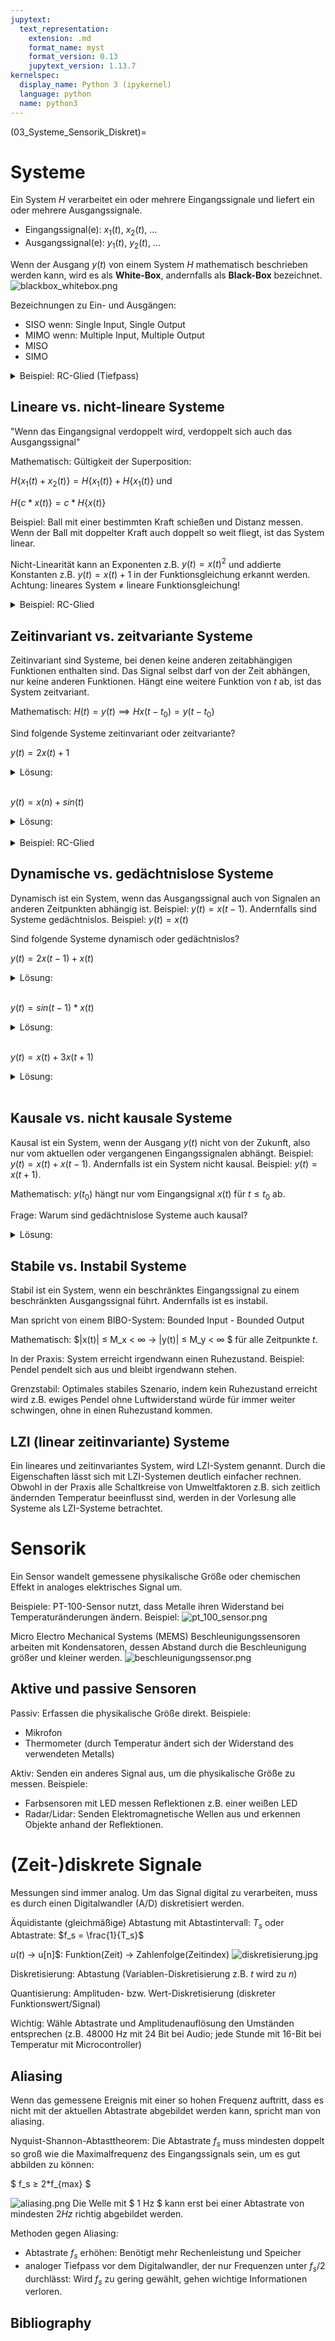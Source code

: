 ```yaml
---
jupytext:
  text_representation:
    extension: .md
    format_name: myst
    format_version: 0.13
    jupytext_version: 1.13.7
kernelspec:
  display_name: Python 3 (ipykernel)
  language: python
  name: python3
---
```

<link rel="stylesheet" href="Styles.css">

(03_Systeme_Sensorik_Diskret)=

# Systeme
Ein System $H$ verarbeitet ein oder mehrere Eingangssignale und liefert ein oder mehrere Ausgangssignale.

- Eingangssignal(e): $x_1(t)$, $x_2(t)$, …
- Ausgangssignal(e): $y_1(t)$, $y_2(t)$, …

Wenn der Ausgang $y(t)$ von einem System $H$ mathematisch beschrieben werden kann, wird es als **White-Box**, andernfalls als **Black-Box** bezeichnet.
![blackbox_whitebox.png](/_static/lecture_specific/03ws2324//blackbox_whitebox.png)

Bezeichnungen zu Ein- und Ausgängen:
- SISO wenn: Single Input, Single Output
- MIMO wenn: Multiple Input, Multiple Output 
- MISO
- SIMO

<details>
<summary>Beispiel: RC-Glied (Tiefpass)</summary>

![rc_glied.png](../_static/lecture_specific/03ws2324/rc_glied.png)

Ein RC-Glied, bestehend aus einem Widerstand und einem Kondensator, ist ein gängiger Schaltkreis in der Signalverarbeitung. 

Das Verhalten kann mit folgender Differenzialgleichung beschrieben werden:

$ U_{RC}(t) = U_R(t)+U_C(t) $

$ U_{RC}(t) = R*I(t)+U_C(t) $

$ U_{RC}(t) = R*C*U_C'(t)+U_C(t) $

Ein RC-Glied ist ein White-Box SISO-System mit Input $x(t) = U_C(t)$ und Output $y(t) = U_{RC}(t)$. 

Schreibe die Gleichung um mit $ R*C $ als Konstante $a$:

$ y(t) = a*x'(t) + x(t) $

Der Ausgang $y(t)$ hängt von dem Eingangssignal $x(t)$ und dessen erste Ableitung $x'(t)$ ab.

</details>


## Lineare vs. nicht-lineare Systeme
"Wenn das Eingangsignal verdoppelt wird, verdoppelt sich auch das Ausgangssignal"

Mathematisch: Gültigkeit der Superposition:

$H\{x_1(t) + x_2(t)\} = H\{x_1(t)\} + H\{x_1(t)\}$ und 

$H\{c*x(t)\} = c*H\{x(t)\}$

Beispiel: Ball mit einer bestimmten Kraft schießen und Distanz messen.
Wenn der Ball mit doppelter Kraft auch doppelt so weit fliegt, ist das System linear.

Nicht-Linearität kann an Exponenten z.B. $y(t)=x(t)^2$ und addierte Konstanten z.B. $y(t)=x(t)+1$ in der Funktionsgleichung erkannt werden.
Achtung: lineares System $≠$ lineare Funktionsgleichung!

<details>
<summary>Beispiel: RC-Glied</summary>
Prüfung auf Linearität anhand der Funktionsgleichung von oben:

$ y(t) = a*x'(t) + x(t) $

Prüfe Bedingung $H\{c*x(t)\} = c*H\{x(t)\} $. "Wenn das Eingangsignal ver-c-facht wird, ver-c-facht sich auch das Ausgangssignal."

$ c*y(t) = a*\frac{\partial}{\partial t}(c * x(t)) + (c * x(t)) $

$ c*y(t) = a*c*x'(t) + c*x(t) $    &emsp; | Klammere $c$ aus

$ c*y(t) = c * (a*x'(t) + x(t)) $  &emsp; | Nutze Gleichung von oben $ y(t) = a*x'(t) + x(t) $

$ c*y(t) = c * y(t) $


Oder einfache nicht-mathematische Begründung:
"In der Gleichung sind keine Exponenten oder addierte Konstanten enthalten."
</details>


## Zeitinvariant vs. zeitvariante Systeme
Zeitinvariant sind Systeme, bei denen keine anderen zeitabhängigen Funktionen enthalten sind. 
Das Signal selbst darf von der Zeit abhängen, nur keine anderen Funktionen.
Hängt eine weitere Funktion von $t$ ab, ist das System zeitvariant.

Mathematisch: $H{(t)} = y(t) ⟹ H{x(t-t_0)} = y(t-t_0)$

Sind folgende Systeme zeitinvariant oder zeitvariante?

$y(t) = 2x(t) + 1$
<details><summary> Lösung: </summary>

Zeitinvariant, da nur das Signal $x(t)$ und keine weiteren Funktionen von der Zeit abhängen.

</details>
<br>

$y(t) = x(n) + sin(t)$
<details><summary> Lösung: </summary>

Zeitvariant, da $sin(t)$ verschiedene Werte bei zu unterschiedlichen Zeitpunkten $t$ zurückgibt.

</details>
<br>

<details>
<summary>Beispiel: RC-Glied</summary>

$ y(t) = a*x'(t) + x(t) $

Nur das Signal $x(t)$ selbst ist von $t$ abhängig. $a$ bleibt konstant über die Zeit. Damit ist das RC-Glied in der Theorie zeitinvariant.
</details>


## Dynamische vs. gedächtnislose Systeme
Dynamisch ist ein System, wenn das Ausgangssignal auch von Signalen an anderen Zeitpunkten abhängig ist. Beispiel: $y(t) = x(t-1)$.
Andernfalls sind Systeme gedächtnislos. Beispiel: $y(t) = x(t)$

Sind folgende Systeme dynamisch oder gedächtnislos?

$y(t) = 2x(t-1) + x(t)$
<details><summary> Lösung: </summary>

Dynamisch, weil $y(t)$ von vergangenem Signal $x(t-1)$ abhängig ist..

</details>
<br>

$y(t) = sin(t-1) * x(t)$
<details><summary> Lösung: </summary>

Gedächtnislos, da $sin(t-1)$ kein Eingangssignal, sondern eine andere Funktion (abhängig von $t$) ist. 
Das Eingangssignal $x(t)$ wird nur zum aktuellen Zeitpunkt $t$ betratet.

So wären auch Systeme mit $sin(2*t)$, $sin(t^2)$ usw. gedächtnislos.

</details>
<br>

$y(t) = x(t) + 3x(t+1)$
<details><summary> Lösung: </summary> 

Dynamisch, weil $y(t)$ abhängig von zukünftigem Signal $x(t+1)$ ist.

</details>
<br>


## Kausale vs. nicht kausale Systeme
Kausal ist ein System, wenn der Ausgang $y(t)$ nicht von der Zukunft, also nur vom aktuellen oder vergangenen Eingangssignalen abhängt. 
Beispiel: $y(t) = x(t) + x(t-1)$.
Andernfalls ist ein System nicht kausal.
Beispiel: $y(t) = x(t+1)$.

Mathematisch: $y(t_0)$ hängt nur vom Eingangsignal $x(t)$ für $t ≤ t_0$ ab.

Frage: Warum sind gedächtnislose Systeme auch kausal?
<details><summary> Lösung: </summary> 

Gedächtnislose Systeme dürfen nicht von der Zeit abhängen. Somit können sie auch nicht von zukünftigen Zeitpunkten abhängen.

</details>

## Stabile vs. Instabil Systeme
Stabil ist ein System, wenn ein beschränktes Eingangssignal zu einem beschränkten
Ausgangssignal führt. Andernfalls ist es instabil.

Man spricht von einem BIBO-System: Bounded Input - Bounded Output

Mathematisch: $|x(t)| ≤ M_x < ∞ → |y(t)| ≤ M_y < ∞ $ für alle Zeitpunkte $t$.

In der Praxis: System erreicht irgendwann einen Ruhezustand. Beispiel: Pendel pendelt sich aus und bleibt irgendwann stehen.

Grenzstabil: Optimales stabiles Szenario, indem kein Ruhezustand erreicht wird 
z.B. ewiges Pendel ohne Luftwiderstand würde für immer weiter schwingen, ohne
in einen Ruhezustand kommen.


## LZI (linear zeitinvariante) Systeme
Ein lineares und zeitinvariantes System, wird LZI-System genannt. 
Durch die Eigenschaften lässt sich mit LZI-Systemen deutlich einfacher rechnen. 
Obwohl in der Praxis alle Schaltkreise von Umweltfaktoren z.B. sich zeitlich ändernden Temperatur beeinflusst sind, werden in der Vorlesung
alle Systeme als LZI-Systeme betrachtet.


# Sensorik
Ein Sensor wandelt gemessene physikalische Größe oder chemischen Effekt in analoges elektrisches Signal um.

Beispiele:
PT-100-Sensor nutzt, dass Metalle ihren Widerstand bei Temperaturänderungen ändern. Beispiel:
![pt_100_sensor.png](/_static/lecture_specific/03ws2324/pt_100_sensor.png)


Micro Electro Mechanical Systems (MEMS) Beschleunigungssensoren arbeiten mit Kondensatoren, 
dessen Abstand durch die Beschleunigung größer und kleiner werden.
![beschleunigungssensor.png](/_static/lecture_specific/03ws2324/beschleunigungssensor.png)

## Aktive und passive Sensoren
Passiv: Erfassen die physikalische Größe direkt.
Beispiele:
- Mikrofon
- Thermometer (durch Temperatur ändert sich der Widerstand des verwendeten Metalls)

Aktiv: Senden ein anderes Signal aus, um die physikalische Größe zu messen.
Beispiele:
- Farbsensoren mit LED messen Reflektionen z.B. einer weißen LED
- Radar/Lidar: Senden Elektromagnetische Wellen aus und erkennen Objekte anhand der Reflektionen.


# (Zeit-)diskrete Signale
Messungen sind immer analog. Um das Signal digital zu verarbeiten, muss es durch einen Digitalwandler (A/D) diskretisiert werden.

Äquidistante (gleichmäßige) Abtastung mit Abtastintervall: $T_s$ oder Abtastrate: $f_s = \frac{1}{T_s}$

$u(t)$ → u[n]$: Funktion(Zeit) → Zahlenfolge(Zeitindex)
![diskretisierung.jpg](/_static/lecture_specific/03ws2324/diskretisierung.jpg)


Diskretisierung: Abtastung (Variablen-Diskretisierung z.B. $t$ wird zu $n$)

Quantisierung: Amplituden- bzw. Wert-Diskretisierung (diskreter Funktionswert/Signal)

Wichtig: Wähle Abtastrate und Amplitudenauflösung den Umständen entsprechen (z.B. 48000 Hz mit 24 Bit bei Audio; jede Stunde mit 16-Bit bei Temperatur mit Microcontroller)



## Aliasing
Wenn das gemessene Ereignis mit einer so hohen Frequenz auftritt, dass es nicht mit der aktuellen Abtastrate abgebildet werden kann, spricht man von aliasing.

Nyquist-Shannon-Abtasttheorem: Die Abtastrate $f_s$ muss mindesten doppelt so groß wie die Maximalfrequenz des Eingangssignals sein, um es gut abbilden zu können:

$ f_s ≥ 2*f_{max} $

![aliasing.png](/_static/lecture_specific/03ws2324/aliasing.png)
Die Welle mit $ 1 Hz $ kann erst bei einer Abtastrate von mindesten $2Hz$ richtig abgebildet werden.

Methoden gegen Aliasing:
* Abtastrate $f_s$ erhöhen: Benötigt mehr Rechenleistung und Speicher
* analoger Tiefpass vor dem Digitalwandler, der nur Frequenzen unter $f_s/2$ durchlässt: Wird $f_s$ zu gering gewählt, gehen wichtige Informationen verloren.


## Bibliography

```{bibliography} ../_bibliography/references.bib
```
